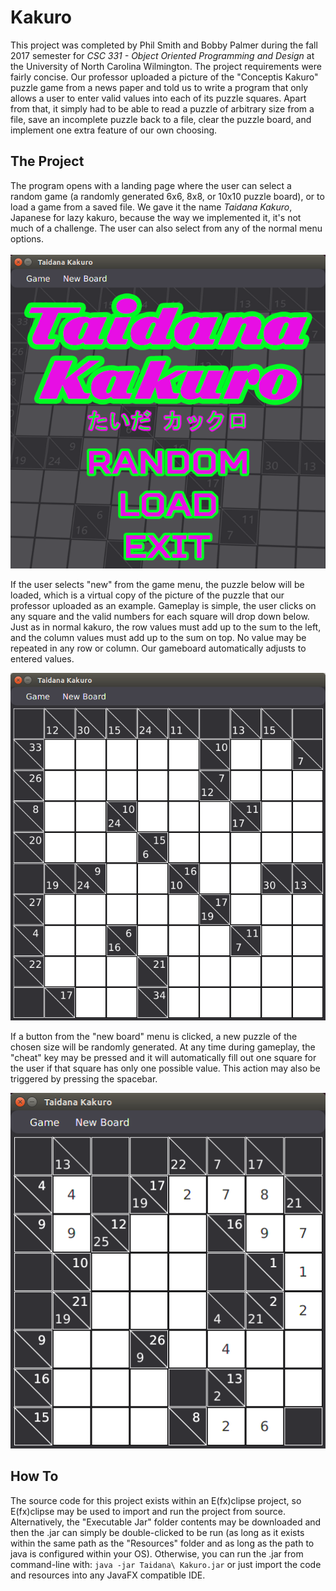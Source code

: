 # Kakuro
This project was completed by Phil Smith and Bobby Palmer during the fall 2017 semester for <i>CSC 331 - Object Oriented Programming and Design</i> at the University of North Carolina Wilmington. The project requirements were fairly concise. Our professor uploaded a picture of the "Conceptis Kakuro" puzzle game from a news paper and told us to write a program that only allows a user to enter valid values into each of its puzzle squares. Apart from that, it simply had to be able to read a puzzle of arbitrary size from a file, save an incomplete puzzle back to a file, clear the puzzle board, and implement one extra feature of our own choosing. 

<h2>The Project</h2>
The program opens with a landing page where the user can select a random game (a randomly generated 6x6, 8x8, or 10x10 puzzle board), or to load a game from a saved file. We gave it the name <i>Taidana Kakuro</i>, Japanese for lazy kakuro, because the way we implemented it, it's not much of a challenge. The user can also select from any of the normal menu options.
<br/>
<br/>
<img src="https://raw.githubusercontent.com/No-Life-King/Kakuro/master/Resources/img/landing_page.png"/>

If the user selects "new" from the game menu, the puzzle below will be loaded, which is a virtual copy of the picture of the puzzle that our professor uploaded as an example. Gameplay is simple, the user clicks on any square and the valid numbers for each square will drop down below. Just as in normal kakuro, the row values must add up to the sum to the left, and the column values must add up to the sum on top. No value may be repeated in any row or column. Our gameboard automatically adjusts to entered values. 

<img src="https://raw.githubusercontent.com/No-Life-King/Kakuro/master/Resources/img/the_puzzle.png"/>

If a button from the "new board" menu is clicked, a new puzzle of the chosen size will be randomly generated. At any time during gameplay, the "cheat" key may be pressed and it will automatically fill out one square for the user if that square has only one possible value. This action may also be triggered by pressing the spacebar.

<img src="https://raw.githubusercontent.com/No-Life-King/Kakuro/master/Resources/img/random_board.png"/>

<h2>How To</h2>
The source code for this project exists within an E(fx)clipse project, so E(fx)clipse may be used to import and run the project from source. Alternatively, the "Executable Jar" folder contents may be downloaded and then the .jar can simply be double-clicked to be run (as long as it exists within the same path as the "Resources" folder and as long as the path to java is configured within your OS). Otherwise, you can run the .jar from command-line with: <code>java -jar Taidana\ Kakuro.jar</code>
or just import the code and resources into any JavaFX compatible IDE. 
